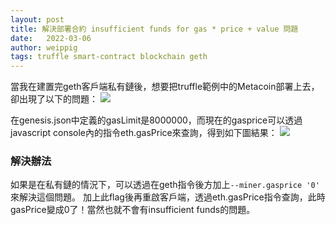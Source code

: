```yaml
---
layout: post
title: 解決部署合約 insufficient funds for gas * price + value 問題
date:   2022-03-06
author: weippig
tags: truffle smart-contract blockchain geth
---
```


當我在建置完geth客戶端私有鏈後，想要把truffle範例中的Metacoin部署上去，卻出現了以下的問題：
![](https://i.imgur.com/kk5AkFE.png)

在genesis.json中定義的gasLimit是8000000，而現在的gasprice可以透過javascript console內的指令eth.gasPrice來查詢，得到如下圖結果：
![](https://i.imgur.com/i8Fexrk.png)

### 解決辦法
如果是在私有鏈的情況下，可以透過在geth指令後方加上`--miner.gasprice '0'` 來解決這個問題。
加上此flag後再重啟客戶端，透過eth.gasPrice指令查詢，此時gasPrice變成0了！當然也就不會有insufficient funds的問題。


